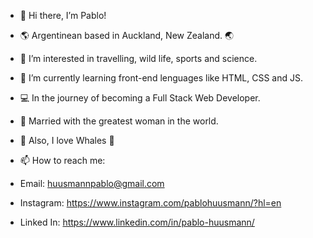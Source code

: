- 👋 Hi there, I’m Pablo!
- 🌎 Argentinean based in Auckland, New Zealand. 🌏
- 👀 I’m interested in travelling, wild life, sports and science.
- 🌱 I’m currently learning front-end lenguages like HTML, CSS and JS.
- 💻 In the journey of becoming a Full Stack Web Developer.
- 💞️ Married with the greatest woman in the world.
- 🐳 Also, I love Whales 🐋

- 📫 How to reach me: 
- Email: 		huusmannpablo@gmail.com
- Instagram: 	https://www.instagram.com/pablohuusmann/?hl=en
- Linked In: 	https://www.linkedin.com/in/pablo-huusmann/

<!---
HuusmannPablo/HuusmannPablo is a ✨ special ✨ repository because its `README.md` (this file) appears on your GitHub profile.
You can click the Preview link to take a look at your changes.
--->
